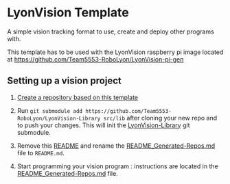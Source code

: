 # LyonVision Template

A simple vision tracking format to use, create and deploy other programs with.

This template has to be used with the LyonVision raspberry pi image located at https://github.com/Team5553-RoboLyon/LyonVision-pi-gen

## Setting up a vision project

1. [Create a repository based on this template](https://help.github.com/en/articles/creating-a-repository-from-a-template)

2. Run `git submodule add https://github.com/Team5553-RoboLyon/LyonVision-Library src/lib` after cloning your new repo and to push your changes. This will init the [LyonVision-Library](https://github.com/Team5553-RoboLyon/LyonVision-Library) git submodule.

3. Remove this [README](README.md) and rename the [README_Generated-Repos.md](README_Generated-Repos.md) file to `README.md`.

4. Start programming your vision program : instructions are located in the [README_Generated-Repos.md](README_Generated-Repos.md) file.
